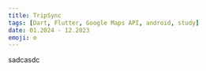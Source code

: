```yaml
---
title: TripSync
tags: [Dart, Flutter, Google Maps API, android, study]
date: 01.2024 - 12.2023
emoji: ⚙️
---
```

sadcasdc